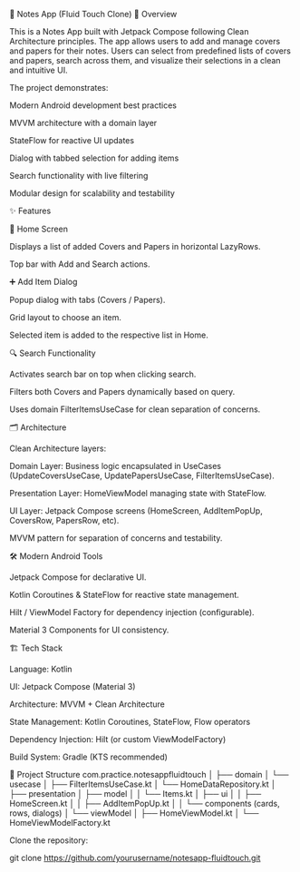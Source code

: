 📒 Notes App (Fluid Touch Clone)
📌 Overview

This is a Notes App built with Jetpack Compose following Clean Architecture principles.
The app allows users to add and manage covers and papers for their notes. Users can select from predefined lists of covers and papers, search across them, and visualize their selections in a clean and intuitive UI.

The project demonstrates:

Modern Android development best practices

MVVM architecture with a domain layer

StateFlow for reactive UI updates

Dialog with tabbed selection for adding items

Search functionality with live filtering

Modular design for scalability and testability

✨ Features

📌 Home Screen

Displays a list of added Covers and Papers in horizontal LazyRows.

Top bar with Add and Search actions.

➕ Add Item Dialog

Popup dialog with tabs (Covers / Papers).

Grid layout to choose an item.

Selected item is added to the respective list in Home.

🔍 Search Functionality

Activates search bar on top when clicking search.

Filters both Covers and Papers dynamically based on query.

Uses domain FilterItemsUseCase for clean separation of concerns.

🗂 Architecture

Clean Architecture layers:

Domain Layer: Business logic encapsulated in UseCases (UpdateCoversUseCase, UpdatePapersUseCase, FilterItemsUseCase).

Presentation Layer: HomeViewModel managing state with StateFlow.

UI Layer: Jetpack Compose screens (HomeScreen, AddItemPopUp, CoversRow, PapersRow, etc).

MVVM pattern for separation of concerns and testability.

🛠 Modern Android Tools

Jetpack Compose for declarative UI.

Kotlin Coroutines & StateFlow for reactive state management.

Hilt / ViewModel Factory for dependency injection (configurable).

Material 3 Components for UI consistency.

🏗️ Tech Stack

Language: Kotlin

UI: Jetpack Compose (Material 3)

Architecture: MVVM + Clean Architecture

State Management: Kotlin Coroutines, StateFlow, Flow operators

Dependency Injection: Hilt (or custom ViewModelFactory)

Build System: Gradle (KTS recommended)

📂 Project Structure
com.practice.notesappfluidtouch
│
├── domain
│   └── usecase
│       ├── FilterItemsUseCase.kt
│       └── HomeDataRepository.kt
│
├── presentation
│   ├── model
│   │   └── Items.kt
│   ├── ui
│   │   ├── HomeScreen.kt
│   │   ├── AddItemPopUp.kt
│   │   └── components (cards, rows, dialogs)
│   └── viewModel
│       ├── HomeViewModel.kt
│       └── HomeViewModelFactory.kt

Clone the repository:

git clone https://github.com/yourusername/notesapp-fluidtouch.git
